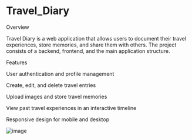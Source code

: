 # Travel_Diary

Overview

Travel Diary is a web application that allows users to document their travel experiences, store memories, and share them with others. The project consists of a backend, frontend, and the main application structure.


Features

User authentication and profile management

Create, edit, and delete travel entries

Upload images and store travel memories

View past travel experiences in an interactive timeline

Responsive design for mobile and desktop

![image](https://github.com/user-attachments/assets/4f6443a4-0732-4a4c-a8ae-d9b497da4538)


